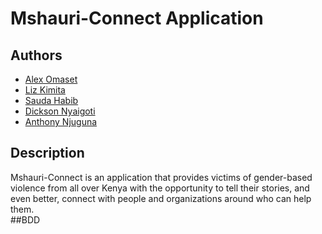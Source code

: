 # Mshauri-Connect Application
## Authors
* [Alex Omaset](https://github.com/alexomaset/)
* [Liz Kimita](https://github.com/lizKimita/)
* [Sauda Habib](https://github.com/saudahabib/)
* [Dickson Nyaigoti](https://github.com/deeksonparlma/)
* [Anthony Njuguna](https://github.com/Antavio/)
## Description
Mshauri-Connect is an application that provides victims of gender-based violence from all over Kenya with the opportunity to tell their stories, and even better, connect with people and organizations around who can help them.  
##BDD
